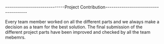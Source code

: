 
------------------------------Project Contribution--------------------------------------

Every team member worked on all the different parts and we always make a decision as a team for the best solution.
The final submission of the different project parts have been improved and checked by all the team mebemrs.
